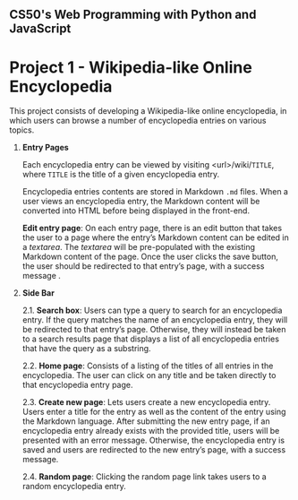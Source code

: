 ## CS50's Web Programming with Python and JavaScript

# Project 1 - Wikipedia-like Online Encyclopedia

This project consists of developing a Wikipedia-like online encyclopedia, in which users can browse a number of encyclopedia entries on various topics. 

1. **Entry Pages**
    
    Each encyclopedia entry can be viewed by visiting \<url\>/wiki/`TITLE`, where `TITLE` is the title of a given encyclopedia entry. 
    
    Encyclopedia entries contents are stored in Markdown `.md` files. When a user views an encyclopedia entry, the Markdown content will be converted into HTML before being displayed in the front-end.
    
    **Edit entry page**: On each entry page, there is an edit button that takes the user to a page where the entry’s Markdown content can be edited in a *textarea*. The *textarea* will be pre-populated with the existing Markdown content of the page. Once the user clicks the save button, the user should be redirected to that entry’s page, with a success message .

2. **Side Bar**

    2.1. **Search box**: Users can type a query to search for an encyclopedia entry. If the query matches the name of an encyclopedia entry, they will be redirected to that entry’s page. Otherwise, they will instead be taken to a search results page that displays a list of all encyclopedia entries that have the query as a substring.

    2.2. **Home page**: Consists of a listing of the titles of all entries in the encyclopedia. The user can click on any title and be taken directly to that encyclopedia entry page.

    2.3. **Create new page**: Lets users create a new encyclopedia entry. Users enter a title for the entry as well as the content of the entry using the Markdown language. After submitting the new entry page, if an encyclopedia entry already exists with the provided title, users will be presented with an error message. Otherwise, the encyclopedia entry is saved and users are redirected to the new entry’s page, with a success message.

    2.4. **Random page**: Clicking the random page link takes users to a random encyclopedia entry.
